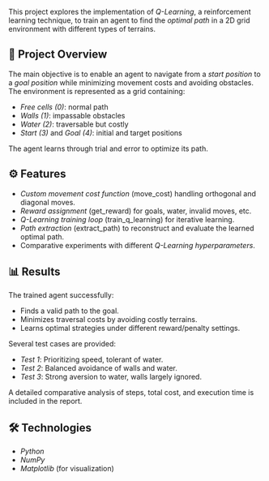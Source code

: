 This project explores the implementation of *Q-Learning*, a reinforcement learning technique, to train an agent to find the *optimal path* in a 2D grid environment with different types of terrains.

## 📘 Project Overview
The main objective is to enable an agent to navigate from a *start position* to a *goal position* while minimizing movement costs and avoiding obstacles.  
The environment is represented as a grid containing:
- *Free cells (0)*: normal path
- *Walls (1)*: impassable obstacles
- *Water (2)*: traversable but costly
- *Start (3)* and *Goal (4)*: initial and target positions

The agent learns through trial and error to optimize its path.

## ⚙️ Features
- *Custom movement cost function* (move_cost) handling orthogonal and diagonal moves.
- *Reward assignment* (get_reward) for goals, water, invalid moves, etc.
- *Q-Learning training loop* (train_q_learning) for iterative learning.
- *Path extraction* (extract_path) to reconstruct and evaluate the learned optimal path.
- Comparative experiments with different *Q-Learning hyperparameters*.

## 📊 Results
The trained agent successfully:
- Finds a valid path to the goal.
- Minimizes traversal costs by avoiding costly terrains.
- Learns optimal strategies under different reward/penalty settings.

Several test cases are provided:
- *Test 1*: Prioritizing speed, tolerant of water.
- *Test 2*: Balanced avoidance of walls and water.
- *Test 3*: Strong aversion to water, walls largely ignored.

A detailed comparative analysis of steps, total cost, and execution time is included in the report.

## 🛠️ Technologies
- *Python*
- *NumPy*
- *Matplotlib* (for visualization)
